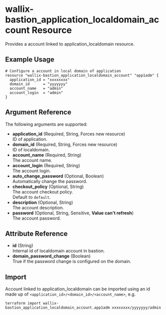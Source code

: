 # wallix-bastion_application_localdomain_account Resource

Provides a account linked to application_localdomain resource.

## Example Usage

```hcl
# Configure a account in local domain of application
resource "wallix-bastion_application_localdomain_account" "app1adm" {
  application_id = "xxxxxxxx"
  domain_id      = "yyyyyyy"
  account_name   = "admin"
  account_login  = "admin"
}
```

## Argument Reference

The following arguments are supported:

- **application_id** (Required, String, Forces new resource)  
  ID of application.
- **domain_id** (Required, String, Forces new resource)  
  ID of localdomain.
- **account_name** (Required, String)  
  The account name.
- **account_login** (Required, String)  
  The account login.
- **auto_change_password** (Optional, Boolean)  
  Automatically change the password.
- **checkout_policy** (Optional, String)  
  The account checkout policy.  
  Default to `default`.
- **description** (Optional, String)  
  The account description.
- **password** (Optional, String, Sensitive, **Value can't refresh**)  
  The account password.

## Attribute Reference

- **id** (String)  
  Internal id of localdomain account in bastion.
- **domain_password_change** (Boolean)  
  True if the password change is configured on the domain.

## Import

Account linked to application_localdomain can be imported using an id made up
of `<application_id>/<domain_id>/<account_name>`, e.g.

```shell
terraform import wallix-bastion_application_localdomain_account.app1adm xxxxxxxx/yyyyyyy/admin
```
